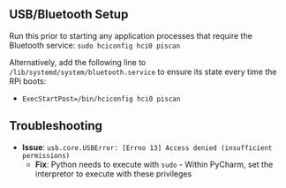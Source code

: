 ## USB/Bluetooth Setup
Run this prior to starting any application processes that require the Bluetooth service:
`sudo hciconfig hci0 piscan`

Alternatively, add the following line to `/lib/systemd/system/bluetooth.service` to ensure its state every time the RPi boots:
 - `ExecStartPost=/bin/hciconfig hci0 piscan`

## Troubleshooting

 - **Issue**: `usb.core.USBError: [Errno 13] Access denied (insufficient permissions)`
     - **Fix**: Python needs to execute with `sudo` - Within PyCharm, set the interpretor to execute with these privileges 